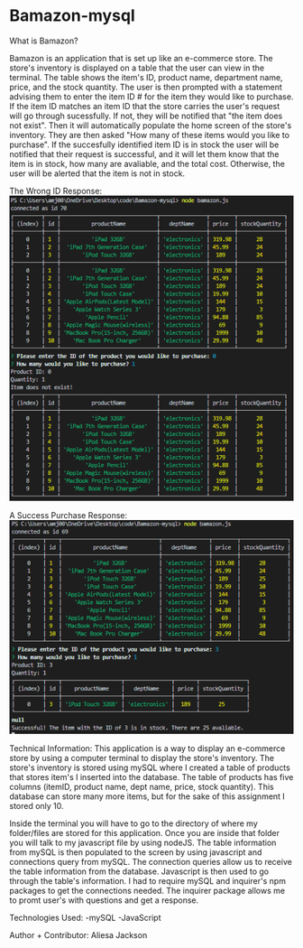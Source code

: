# Bamazon-mysql

What is Bamazon?

Bamazon is an application that is set up like an e-commerce store. The store's inventory is displayed on a table that the user can view in the terminal. The table shows the item's ID, product name, department name, price, and the stock quantity. The user is then prompted with a statement advising them to enter the item ID # for the item they would like to purchase. If the item ID matches an item ID that the store carries the user's request will go through sucessfully. If not, they will be notified that "the item does not exist". Then it will automatically populate the home screen of the store's inventory. They are then asked "How many of these items would you like to purchase". If the succesfully identified item ID is in stock the user will be notified that their request is successful, and it will let them know that the item is in stock, how many are avaliable, and the total cost. Otherwise, the user will be alerted that the item is not in stock.

The Wrong ID Response:
![bamazon](wrong.PNG)



A Success Purchase Response:
![bamazon](bamazon.PNG)



Technical Information: 
This application is a way to display an e-commerce store by using a computer terminal to display the store's inventory. The store's inventory is stored using mySQL where I created a table of products that stores item's I inserted into the database. The table of products has five columns (itemID, product name, dept name, price, stock quantity). This database can store many more items, but for the sake of this assignment I stored only 10. 
 
Inside the terminal you will have to go to the directory of where my folder/files are stored for this application. Once you are inside that folder you will talk to my javascript file by using nodeJS. The table information from mySQL is then populated to the screen by using javascript and connections query from mySQL. The connection queries allow us to receive the table information from the database. Javascript is then used to go through the table's information. I had to require mySQL and inquirer's npm packages to get the connections needed. The inquirer package allows me to promt user's with questions and get a response. 


Technologies Used:
-mySQL
-JavaScript

Author + Contributor:
Aliesa Jackson